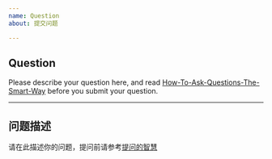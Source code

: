 ```yaml
---
name: Question
about: 提交问题

---
```


<!-- English Version -->

## Question

Please describe your question here, and read [How-To-Ask-Questions-The-Smart-Way](http://www.catb.org/~esr/faqs/smart-questions.html) before you submit your question.

---

<!-- 中文版 -->

## 问题描述

请在此描述你的问题，提问前请参考[提问的智慧](https://github.com/ryanhanwu/How-To-Ask-Questions-The-Smart-Way/blob/master/README-zh_CN.md)